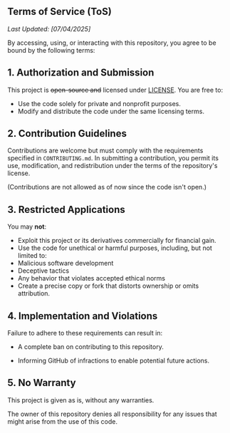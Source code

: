 ## Terms of Service (ToS)

_Last Updated: [07/04/2025]_

By accessing, using, or interacting with this repository, you agree to be bound by the following terms:

## 1. **Authorization and Submission**

This project is ~~open-source and~~ licensed under [LICENSE](https://github.com/Veemoworks/ABotmo/blob/main/LICENSE).
You are free to:
- Use the code solely for private and nonprofit purposes.
- Modify and distribute the code under the same licensing terms.

## 2. **Contribution Guidelines**

Contributions are welcome but must comply with the requirements specified in `CONTRIBUTING.md`. In submitting a contribution, you permit its use, modification, and redistribution under the terms of the repository's license.

(Contributions are not allowed as of now since the code isn't open.)

## 3. **Restricted Applications**

You may **not**:
- Exploit this project or its derivatives commercially for financial gain.
- Use the code for unethical or harmful purposes, including, but not limited to:
- Malicious software development
- Deceptive tactics
- Any behavior that violates accepted ethical norms
- Create a precise copy or fork that distorts ownership or omits attribution.

## 4. **Implementation and Violations**

Failure to adhere to these requirements can result in:

- A complete ban on contributing to this repository.

- Informing GitHub of infractions to enable potential future actions.

## 5. **No Warranty**

This project is given as is, without any warranties.

The owner of this repository denies all responsibility for any issues that might arise from the use of this code.
